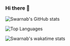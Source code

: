 ### Hi there 👋

![Swarnab's GitHub stats](https://github-readme-stats.vercel.app/api?username=swarnabgarang&show_icons=true&hide_border=true&count_private=true&theme=tokyonight)

![Top Languages](https://github-readme-stats.vercel.app/api/top-langs/?username=swarnabgarang&langs_count=6&theme=tokyonight)

![Swarnab's wakatime stats](https://github-readme-stats.vercel.app/api/wakatime?username=swarnab&theme=tokyonight)



<!--
**swarnabgarang/swarnabgarang** is a ✨ _special_ ✨ repository because its `README.md` (this file) appears on your GitHub profile.

Here are some ideas to get you started:

- 🔭 I’m currently working on ...
- 🌱 I’m currently learning ...
- 👯 I’m looking to collaborate on ...
- 🤔 I’m looking for help with ...
- 💬 Ask me about ...
- 📫 How to reach me: ...
- 😄 Pronouns: ...
- ⚡ Fun fact: ...
-->
